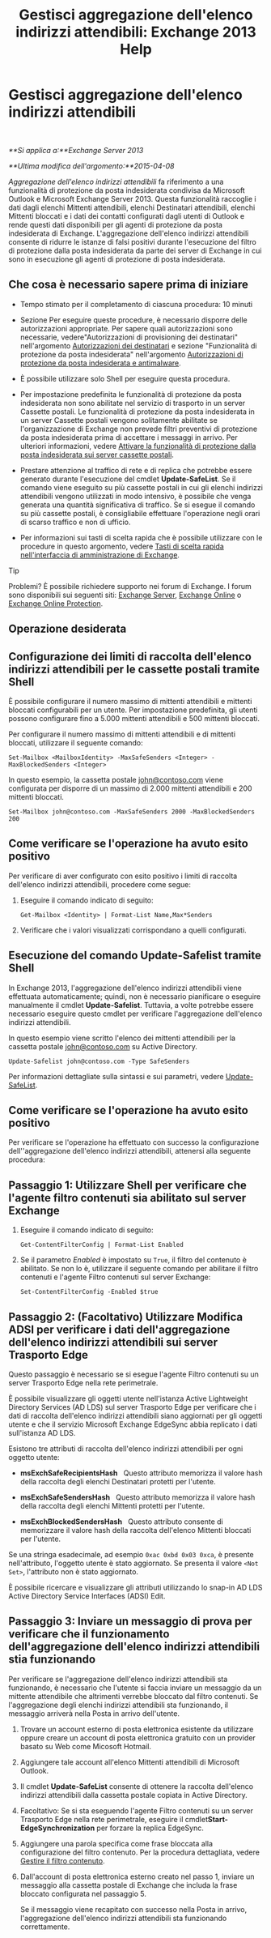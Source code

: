 ﻿---
title: "Gestisci aggregazione dell'elenco indirizzi attendibili: Exchange 2013 Help"
TOCTitle: Gestisci aggregazione dell'elenco indirizzi attendibili
ms:assetid: 5ac17168-f411-4cb7-ae98-ebefb865b210
ms:mtpsurl: https://technet.microsoft.com/it-it/library/Aa998280(v=EXCHG.150)
ms:contentKeyID: 50480677
ms.date: 05/22/2018
mtps_version: v=EXCHG.150
ms.translationtype: MT
---

# Gestisci aggregazione dell'elenco indirizzi attendibili

 

_**Si applica a:**Exchange Server 2013_

_**Ultima modifica dell'argomento:**2015-04-08_

*Aggregazione dell'elenco indirizzi attendibili* fa riferimento a una funzionalità di protezione da posta indesiderata condivisa da Microsoft Outlook e Microsoft Exchange Server 2013. Questa funzionalità raccoglie i dati dagli elenchi Mittenti attendibili, elenchi Destinatari attendibili, elenchi Mittenti bloccati e i dati dei contatti configurati dagli utenti di Outlook e rende questi dati disponibili per gli agenti di protezione da posta indesiderata di Exchange. L'aggregazione dell'elenco indirizzi attendibili consente di ridurre le istanze di falsi positivi durante l'esecuzione del filtro di protezione dalla posta indesiderata da parte dei server di Exchange in cui sono in esecuzione gli agenti di protezione di posta indesiderata.

## Che cosa è necessario sapere prima di iniziare

  - Tempo stimato per il completamento di ciascuna procedura: 10 minuti

  - Sezione Per eseguire queste procedure, è necessario disporre delle autorizzazioni appropriate. Per sapere quali autorizzazioni sono necessarie, vedere"Autorizzazioni di provisioning dei destinatari" nell'argomento [Autorizzazioni dei destinatari](recipients-permissions-exchange-2013-help.md) e sezione "Funzionalità di protezione da posta indesiderata" nell'argomento [Autorizzazioni di protezione da posta indesiderata e antimalware](anti-spam-and-anti-malware-permissions-exchange-2013-help.md).

  - È possibile utilizzare solo Shell per eseguire questa procedura.

  - Per impostazione predefinita le funzionalità di protezione da posta indesiderata non sono abilitate nel servizio di trasporto in un server Cassette postali. Le funzionalità di protezione da posta indesiderata in un server Cassette postali vengono solitamente abilitate se l'organizzazione di Exchange non prevede filtri preventivi di protezione da posta indesiderata prima di accettare i messaggi in arrivo. Per ulteriori informazioni, vedere [Attivare la funzionalità di protezione dalla posta indesiderata sui server cassette postali](enable-anti-spam-functionality-on-mailbox-servers-exchange-2013-help.md).

  - Prestare attenzione al traffico di rete e di replica che potrebbe essere generato durante l'esecuzione del cmdlet **Update-SafeList**. Se il comando viene eseguito su più cassette postali in cui gli elenchi indirizzi attendibili vengono utilizzati in modo intensivo, è possibile che venga generata una quantità significativa di traffico. Se si esegue il comando su più cassette postali, è consigliabile effettuare l'operazione negli orari di scarso traffico e non di ufficio.

  - Per informazioni sui tasti di scelta rapida che è possibile utilizzare con le procedure in questo argomento, vedere [Tasti di scelta rapida nell'interfaccia di amministrazione di Exchange](keyboard-shortcuts-in-the-exchange-admin-center-exchange-online-protection-help.md).


> [!TIP]
> Problemi? È possibile richiedere supporto nei forum di Exchange. I forum sono disponibili sui seguenti siti: <A href="https://go.microsoft.com/fwlink/p/?linkid=60612">Exchange Server</A>, <A href="https://go.microsoft.com/fwlink/p/?linkid=267542">Exchange Online</A> o <A href="https://go.microsoft.com/fwlink/p/?linkid=285351">Exchange Online Protection</A>.



## Operazione desiderata

## Configurazione dei limiti di raccolta dell'elenco indirizzi attendibili per le cassette postali tramite Shell

È possibile configurare il numero massimo di mittenti attendibili e mittenti bloccati configurabili per un utente. Per impostazione predefinita, gli utenti possono configurare fino a 5.000 mittenti attendibili e 500 mittenti bloccati.

Per configurare il numero massimo di mittenti attendibili e di mittenti bloccati, utilizzare il seguente comando:

    Set-Mailbox <MailboxIdentity> -MaxSafeSenders <Integer> -MaxBlockedSenders <Integer>

In questo esempio, la cassetta postale john@contoso.com viene configurata per disporre di un massimo di 2.000 mittenti attendibili e 200 mittenti bloccati.

    Set-Mailbox john@contoso.com -MaxSafeSenders 2000 -MaxBlockedSenders 200

## Come verificare se l'operazione ha avuto esito positivo

Per verificare di aver configurato con esito positivo i limiti di raccolta dell'elenco indirizzi attendibili, procedere come segue:

1.  Eseguire il comando indicato di seguito:
    
        Get-Mailbox <Identity> | Format-List Name,Max*Senders

2.  Verificare che i valori visualizzati corrispondano a quelli configurati.

## Esecuzione del comando Update-Safelist tramite Shell

In Exchange 2013, l'aggregazione dell'elenco indirizzi attendibili viene effettuata automaticamente; quindi, non è necessario pianificare o eseguire manualmente il cmdlet **Update-Safelist**. Tuttavia, a volte potrebbe essere necessario eseguire questo cmdlet per verificare l'aggregazione dell'elenco indirizzi attendibili.

In questo esempio viene scritto l'elenco dei mittenti attendibili per la cassetta postale john@contoso.com su Active Directory.

    Update-Safelist john@contoso.com -Type SafeSenders

Per informazioni dettagliate sulla sintassi e sui parametri, vedere [Update-SafeList](https://technet.microsoft.com/it-it/library/bb125034\(v=exchg.150\)).

## Come verificare se l'operazione ha avuto esito positivo

Per verificare se l'operazione ha effettuato con successo la configurazione dell''aggregazione dell'elenco indirizzi attendibili, attenersi alla seguente procedura:

## Passaggio 1: Utilizzare Shell per verificare che l'agente filtro contenuti sia abilitato sul server Exchange

1.  Eseguire il comando indicato di seguito:
    
        Get-ContentFilterConfig | Format-List Enabled

2.  Se il parametro *Enabled* è impostato su `True`, il filtro del contenuto è abilitato. Se non lo è, utilizzare il seguente comando per abilitare il filtro contenuti e l'agente Filtro contenuti sul server Exchange:
    
        Set-ContentFilterConfig -Enabled $true

## Passaggio 2: (Facoltativo) Utilizzare Modifica ADSI per verificare i dati dell'aggregazione dell'elenco indirizzi attendibili sui server Trasporto Edge

Questo passaggio è necessario se si esegue l'agente Filtro contenuti su un server Trasporto Edge nella rete perimetrale.

È possibile visualizzare gli oggetti utente nell'istanza Active Lightweight Directory Services (AD LDS) sul server Trasporto Edge per verificare che i dati di raccolta dell'elenco indirizzi attendibili siano aggiornati per gli oggetti utente e che il servizio Microsoft Exchange EdgeSync abbia replicato i dati sull'istanza AD LDS.

Esistono tre attributi di raccolta dell'elenco indirizzi attendibili per ogni oggetto utente:

  - **msExchSafeRecipientsHash**   Questo attributo memorizza il valore hash della raccolta degli elenchi Destinatari protetti per l'utente.

  - **msExchSafeSendersHash**   Questo attributo memorizza il valore hash della raccolta degli elenchi Mittenti protetti per l'utente.

  - **msExchBlockedSendersHash**   Questo attributo consente di memorizzare il valore hash della raccolta dell'elenco Mittenti bloccati per l'utente.

Se una stringa esadecimale, ad esempio `0xac 0xbd 0x03 0xca`, è presente nell'attributo, l'oggetto utente è stato aggiornato. Se presenta il valore `<Not Set>`, l'attributo non è stato aggiornato.

È possibile ricercare e visualizzare gli attributi utilizzando lo snap-in AD LDS Active Directory Service Interfaces (ADSI) Edit.

## Passaggio 3: Inviare un messaggio di prova per verificare che il funzionamento dell'aggregazione dell'elenco indirizzi attendibili stia funzionando

Per verificare se l'aggregazione dell'elenco indirizzi attendibili sta funzionando, è necessario che l'utente si faccia inviare un messaggio da un mittente attendibile che altrimenti verrebbe bloccato dal filtro contenuti. Se l'aggregazione degli elenchi indirizzi attendibili sta funzionando, il messaggio arriverà nella Posta in arrivo dell'utente.

1.  Trovare un account esterno di posta elettronica esistente da utilizzare oppure creare un account di posta elettronica gratuito con un provider basato su Web come Micosoft Hotmail.

2.  Aggiungere tale account all'elenco Mittenti attendibili di Microsoft Outlook.

3.  Il cmdlet **Update-SafeList** consente di ottenere la raccolta dell'elenco indirizzi attendibili dalla cassetta postale copiata in Active Directory.

4.  Facoltativo: Se si sta eseguendo l'agente Filtro contenuti su un server Trasporto Edge nella rete perimetrale, eseguire il cmdlet**Start-EdgeSynchronization** per forzare la replica EdgeSync.

5.  Aggiungere una parola specifica come frase bloccata alla configurazione del filtro contenuto. Per la procedura dettagliata, vedere [Gestire il filtro contenuto](manage-content-filtering-exchange-2013-help.md).

6.  Dall'account di posta elettronica esterno creato nel passo 1, inviare un messaggio alla cassetta postale di Exchange che includa la frase bloccato configurata nel passaggio 5.
    
    Se il messaggio viene recapitato con successo nella Posta in arrivo, l'aggregazione dell'elenco indirizzi attendibili sta funzionando correttamente.

